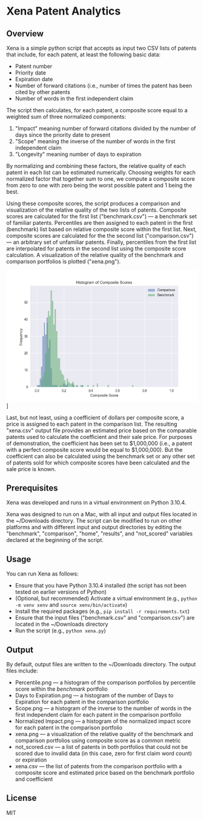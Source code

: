 # Xena Patent Analytics

## Overview

Xena is a simple python script that accepts as input two CSV lists of patents that include, for each patent, at least the following basic data:

* Patent number
* Priority date
* Expiration date
* Number of forward citations (i.e., number of times the patent has been cited by other patents
* Number of words in the first independent claim

The script then calculates, for each patent, a composite score equal to a weighted sum of three normalized components:

1. "Impact" meaning number of forward citations divided by the number of days since the priority date to present
2. "Scope" meaning the inverse of the number of words in the first independent claim
3. "Longevity" meaning number of days to expiration

By normalizing and combining these factors, the relative quality of each patent in each list can be estimated numerically. Choosing weights for each normalized factor that together sum to one, we compute a composite score from zero to one with zero being the worst possible patent and 1 being the best.

Using these composite scores, the script produces a comparison and visualization of the relative quality of the two lists of patents. Composite scores are calculated for the first list ("benchmark.csv") — a benchmark set of familiar patents. Percentiles are then assigned to each patent in the first (benchmark) list based on relative composite score within the first list. Next, composite scores are calculated for the the second list ("comparison.csv") — an arbitrary set of unfamiliar patents. Finally, percentiles from the first list are interpolated for patents in the second list using the composite score calculation. A visualization of the relative quality of the benchmark and comparison portfolios is plotted ("xena.png").

![Xena Visualization](xena.png)]

Last, but not least, using a coefficient of dollars per composite score, a price is assigned to each patent in the comparison list. The resulting "xena.csv" output file provides an estimated price based on the comparable patents used to calculate the coefficient and their sale price. For purposes of demonstration, the coefficient has been set to $1,000,000 (i.e., a patent with a perfect composite score would be equal to $1,000,000). But the coefficient can also be calculated using the benchmark set or any other set of patents sold for which composite scores have been calculated and the sale price is known.

## Prerequisites

Xena was developed and runs in a virtual environment on Python 3.10.4.

Xena was designed to run on a Mac, with all input and output files located in the ~/Downloads directory. The script can be modified to run on other platforms and with different input and output directories by editing the "benchmark", "comparison", "home", "results", and "not_scored" variables declared at the beginning of the script.

## Usage

You can run Xena as follows:

* Ensure that you have Python 3.10.4 installed (the script has not been tested on earlier versions of Python)
* (Optional, but recommended) Activate a virtual environment (e.g., `python -m venv xenv` and `source xenv/bin/activate`)
* Install the required packages (e.g., `pip install -r requirements.txt`)
* Ensure that the input files ("benchmark.csv" and "comparison.csv") are located in the ~/Downloads directory
* Run the script (e.g., `python xena.py`)

## Output

By default, output files are written to the ~/Downloads directory. The output files include:

* Percentile.png — a histogram of the comparison portfolios by percentile score within the *benchmark* portfolio
* Days to Expiration.png — a histogram of the number of Days to Expiration for each patent in the comparison portfolio
* Scope.png — a histogram of the inverse to the number of words in the first independent claim for each patent in the comparison portfolio
* Normalized Impact.png — a histogram of the normalized impact score for each patent in the comparison portfolio
* xena.png — a visualization of the relative quality of the benchmark and comparison portfolios using composite score as a common metric
* not_scored.csv — a list of patents in both portfolios that could not be scored due to invalid data (in this case, zero for first claim word count) or expiration
* xena.csv — the list of patents from the comparison portfolio with a composite score and estimated price based on the benchmark portfolio and coefficient

## License

MIT